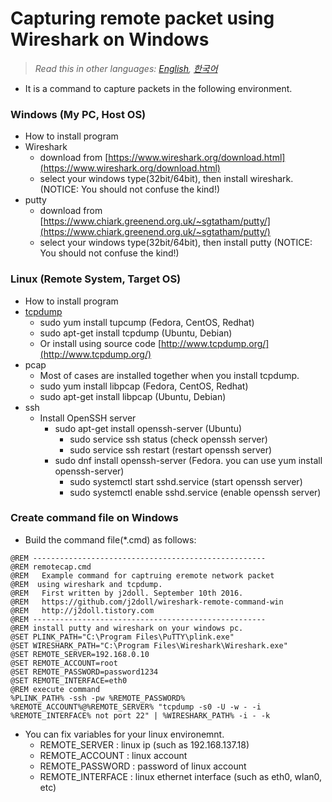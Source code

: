 # Capturing remote packet using Wireshark on Windows

> *Read this in other languages: [English](README.md), [한국어](README.ko.md)*

- It is a command to capture packets in the following environment.

### Windows (My PC, Host OS)
- How to install program
- Wireshark
	- download from [https://www.wireshark.org/download.html](https://www.wireshark.org/download.html)
	- select your windows type(32bit/64bit), then install wireshark. (NOTICE: You should not confuse the kind!)
- putty
	- download from [https://www.chiark.greenend.org.uk/~sgtatham/putty/](https://www.chiark.greenend.org.uk/~sgtatham/putty/)
	- select your windows type(32bit/64bit), then install putty (NOTICE: You should not confuse the kind!)

### Linux (Remote System, Target OS)
- How to install program
- [tcpdump](http://www.tcpdump.org/)
	- sudo yum install tupcump (Fedora, CentOS, Redhat)
	- sudo apt-get install tcpdump (Ubuntu, Debian)
	- Or install using source code [http://www.tcpdump.org/](http://www.tcpdump.org/)	
- pcap
	- Most of cases are installed together when you install tcpdump.
	- sudo yum install libpcap (Fedora, CentOS, Redhat)
	- sudo apt-get install libpcap (Ubuntu, Debian)
- ssh
	- Install OpenSSH server
		- sudo apt-get install openssh-server (Ubuntu)
			- sudo service ssh status (check openssh server)
			- sudo service ssh restart (restart openssh server)
		- sudo dnf install openssh-server (Fedora. you can use yum install openssh-server)
			- sudo systemctl start sshd.service (start openssh server)
			- sudo systemctl enable sshd.service (enable openssh server)

### Create command file on Windows
- Build the command file(*.cmd) as follows:
	
```
@REM ---------------------------------------------------- 
@REM remotecap.cmd
@REM   Example command for captruing eremote network packet
@REM  using wireshark and tcpdump. 
@REM   First written by j2doll. September 10th 2016. 
@REM   https://github.com/j2doll/wireshark-remote-command-win
@REM   http://j2doll.tistory.com
@REM ---------------------------------------------------- 
@REM install putty and wireshark on your windows pc. 
@SET PLINK_PATH="C:\Program Files\PuTTY\plink.exe" 
@SET WIRESHARK_PATH="C:\Program Files\Wireshark\Wireshark.exe" 
@SET REMOTE_SERVER=192.168.0.10 
@SET REMOTE_ACCOUNT=root 
@SET REMOTE_PASSWORD=password1234 
@SET REMOTE_INTERFACE=eth0 
@REM execute command 
%PLINK_PATH% -ssh -pw %REMOTE_PASSWORD% %REMOTE_ACCOUNT%@%REMOTE_SERVER% "tcpdump -s0 -U -w - -i %REMOTE_INTERFACE% not port 22" | %WIRESHARK_PATH% -i - -k
```
	
- You can fix variables for your linux environemnt.
	- REMOTE_SERVER : linux ip (such as 192.168.137.18)
	- REMOTE_ACCOUNT : linux account 
	- REMOTE_PASSWORD : password of linux account
	- REMOTE_INTERFACE : linux ethernet interface (such as eth0, wlan0, etc)
